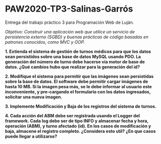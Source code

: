 # PAW2020-TP3-Salinas-Garrós
 Entrega del trabajo práctico 3 para Programación Web de Luján.

*Objetivo: Construir una aplicación web que utilice un servicio de persistencia externo (SGBD) y buenas prácticas de código basadas en patrones conocidos, como MVC y OOP.*

**1. Extienda el sistema de gestión de turnos médicos para que los datos sean persistidos sobre una base de datos MySQL usando PDO. La generación del número de turno debe hacerse vía motor de base de datos. ¿Qué cambios hubo que realizar para la generación del id?**

**2. Modifique el sistema para permitir que las imágenes sean persistidas sobre la base de datos. El software debe permitir cargar imágenes de hasta 10 MB. Si la imagen pesa más, se le debe informar al usuario este inconveniente, y pre-cargando el formulario con los datos ingresados, solicitar una nueva imagen.**

**3. Implemente Modificación y Baja de los registros del sistema de turnos.**

**4. Cada acción del ABM debe ser registrada usando el Logger del framework. Cada log debe ser de tipo INFO y almacenar fecha y hora, operación (ABM), y turno afectado (id). En los casos de modificación y baja, almacene el registro completo. ¿Considera esto util? ¿En que casos puede llegar a utilizarse?**
